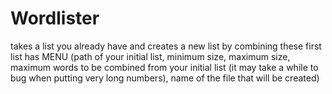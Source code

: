 # Wordlister
takes a list you already have and creates a new list by combining these first list has MENU (path of your initial list, minimum size, maximum size, maximum words to be combined from your initial list (it may take a while to bug when putting very long numbers), name of the file that will be created)
